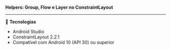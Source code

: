 **Helpers: Group, Flow e Layer no ConstraintLayout**

---

📌 **Tecnologias**  
- Android Studio
- ConstraintLayout 2.2.1  
- Compatível com Android 10 (API 30) ou superior
